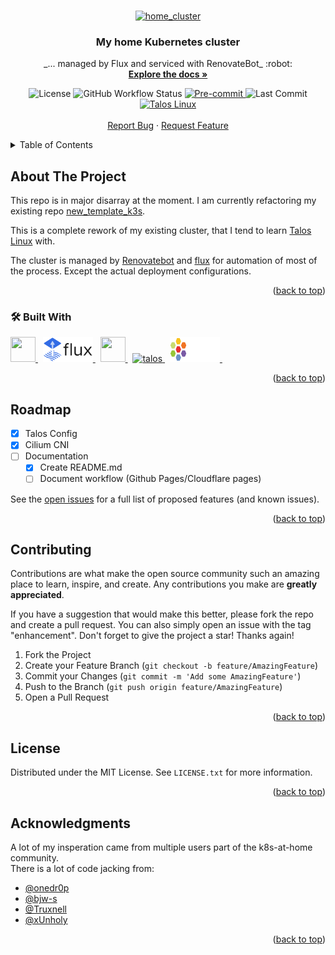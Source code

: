 <!-- markdownlint-disable MD041 -->
<!-- markdownlint-disable MD033 -->
<a name="readme-top"></a>

<!-- PROJECT LOGO -->
<br/>
<div align="center">
  <a href="https://github.com/snoopy82481/home_cluster">
    <img src="https://camo.githubusercontent.com/5b298bf6b0596795602bd771c5bddbb963e83e0f/68747470733a2f2f692e696d6775722e636f6d2f7031527a586a512e706e67" alt="home_cluster" width="144" height="144">
  </a>

<h3 align="center">My home Kubernetes cluster</h3>

  <p align="center">
    _... managed by Flux and serviced with RenovateBot_ :robot:
    <br/>
    <a href="https://github.com/snoopy82481/home_cluster"><strong>Explore the docs »</strong></a>
    <br/>
    <!-- PROJECT SHIELDS-->
    <div id="project_shields">
      <img src="https://img.shields.io/github/license/snoopy82481/home_cluster?style=for-the-badge" alt="License" />
      <img src="https://img.shields.io/github/workflow/status/snoopy82481/home_cluster/Schedule:%20Renovate?color=informational&label=%20&logo=renovatebot&style=for-the-badge" alt="GitHub Workflow Status" />
      <a href="https://github.com/pre-commit/pre-commit">
        <img src="https://img.shields.io/badge/pre--commit-enabled-blue?logo=pre-commit&logoColor=white&label&style=for-the-badge" alt="Pre-commit" />
      </a>
      <img src="https://img.shields.io/github/last-commit/snoopy82481/home_cluster/main?style=for-the-badge" alt="Last Commit" />
      <a href="https://www.talos.dev">
        <img src="https://img.shields.io/badge/OS-Talos-informational?style=for-the-badge" alt="Talos Linux" />
      </a>
    </div>
    <br/>
    <a href="https://github.com/snoopy82481/home_cluster/issues/new?template=bug-report.yaml">Report Bug</a>
    ·
    <a href="https://github.com/snoopy82481/home_cluster/issues/new?template=feature-request.yaml">Request Feature</a>
  </p>
</div>

<!-- TABLE OF CONTENTS -->
<details>
  <summary>Table of Contents</summary>
  <ol>
    <li>
      <a href="#about-the-project">About The Project</a>
      <ul>
        <li><a href="#built-with">Built With</a></li>
      </ul>
    </li>
    <!-- <li>
      <a href="#getting-started">Getting Started</a>
      <ul>
        <li><a href="#prerequisites">Prerequisites</a></li>
        <li><a href="#installation">Installation</a></li>
      </ul>
    </li>
    <li><a href="#usage">Usage</a></li> -->
    <li><a href="#roadmap">Roadmap</a></li>
    <li><a href="#contributing">Contributing</a></li>
    <li><a href="#license">License</a></li>
    <!-- <li><a href="#contact">Contact</a></li> -->
    <li><a href="#acknowledgments">Acknowledgments</a></li>
  </ol>
</details>

<!-- ABOUT THE PROJECT -->
## About The Project

This repo is in major disarray at the moment.  I am currently refactoring my existing repo [new_template_k3s][old_repo_url].

This is a complete rework of my existing cluster, that I tend to learn [Talos Linux](https://www.talos.dev) with.

The cluster is managed by [Renovatebot](https://www.whitesourcesoftware.com/free-developer-tools/renovate/) and [flux](https://toolkit.fluxcd.io/) for automation of most of the process. Except the actual deployment configurations.

<p align="right">(<a href="#readme-top">back to top</a>)</p>

### :hammer_and_wrench: Built With

<div id="built_with">
  <a href="https://kubernetes.io">
    <img src="https://cdn.jsdelivr.net/gh/devicons/devicon/icons/kubernetes/kubernetes-plain.svg" width="40" height="40" />
  </a>&nbsp;
  <a href="https://fluxcd.io">
    <img src="docs/src/images/flux-horizontal-color.svg" alt="flux" width="80" height="40" />
  </a>&nbsp;
  <a href="https://code.visualstudio.com">
    <img src="https://cdn.jsdelivr.net/gh/devicons/devicon/icons/vscode/vscode-original.svg" width="40" height="40" />
  </a>&nbsp;
  <a href="https://talos.dev">
    <img src="https://www.talos.dev/images/logo.svg" alt="talos" width="40" height="40" />
  </a>&nbsp;
  <a href="https://cilium.io">
    <img src="docs/src/images/cilium-logo-darkbg-horizontal-color.svg" alt="cilium" width="80" height="40" />
  </a>&nbsp;
</div>

<p align="right">(<a href="#readme-top">back to top</a>)</p>

<!-- GETTING STARTED -->
<!-- ## Getting Started

This is an example of how you may give instructions on setting up your project locally.
To get a local copy up and running follow these simple example steps.

### Prerequisites

This is an example of how to list things you need to use the software and how to install them.

* npm

  ```sh
  npm install npm@latest -g
  ```

### Installation

1. Get a free API Key at [https://example.com](https://example.com)
2. Clone the repo

   ```sh
   git clone https://github.com/snoopy82481/home_cluster.git
   ```

3. Install NPM packages

   ```sh
   npm install
   ```

4. Enter your API in `config.js`

   ```js
   const API_KEY = 'ENTER YOUR API';
   ```

<p align="right">(<a href="#readme-top">back to top</a>)</p> -->



<!-- USAGE EXAMPLES -->
<!-- ## Usage

Use this space to show useful examples of how a project can be used. Additional screenshots, code examples and demos work well in this space. You may also link to more resources.

_For more examples, please refer to the [Documentation](https://example.com)_

<p align="right">(<a href="#readme-top">back to top</a>)</p> -->



<!-- ROADMAP -->
## Roadmap

* [x] Talos Config
* [x] Cilium CNI
* [ ] Documentation
    * [x] Create README.md
    * [ ] Document workflow (Github Pages/Cloudflare pages)

See the [open issues](https://github.com/snoopy82481/home_cluster/issues) for a full list of proposed features (and known issues).

<p align="right">(<a href="#readme-top">back to top</a>)</p>



<!-- CONTRIBUTING -->
## Contributing

Contributions are what make the open source community such an amazing place to learn, inspire, and create. Any contributions you make are **greatly appreciated**.

If you have a suggestion that would make this better, please fork the repo and create a pull request. You can also simply open an issue with the tag "enhancement".
Don't forget to give the project a star! Thanks again!

1. Fork the Project
2. Create your Feature Branch (`git checkout -b feature/AmazingFeature`)
3. Commit your Changes (`git commit -m 'Add some AmazingFeature'`)
4. Push to the Branch (`git push origin feature/AmazingFeature`)
5. Open a Pull Request

<p align="right">(<a href="#readme-top">back to top</a>)</p>



<!-- LICENSE -->
## License

Distributed under the MIT License. See `LICENSE.txt` for more information.

<p align="right">(<a href="#readme-top">back to top</a>)</p>



<!-- CONTACT -->
<!-- ## Contact

Your Name - email@email_client.com

Project Link: [https://github.com/snoopy82481/home_cluster](https://github.com/snoopy82481/home_cluster)

<p align="right">(<a href="#readme-top">back to top</a>)</p> -->



<!-- ACKNOWLEDGMENTS -->
## Acknowledgments

A lot of my insperation came from multiple users part of the k8s-at-home community.<br/>
There is a lot of code jacking from:

* [@onedr0p](https://github.com/onedr0p)
* [@bjw-s](https://github.com/bjw-s)
* [@Truxnell](https://github.com/Truxnell)
* [@xUnholy](https://github.com/xUnholy)

<p align="right">(<a href="#readme-top">back to top</a>)</p>



<!-- MARKDOWN LINKS & IMAGES -->
[license-shield]: https://img.shields.io/github/license/snoopy82481/home_cluster?style=for-the-badge
[workflow-shield]: https://img.shields.io/github/workflow/status/snoopy82481/home_cluster/Schedule:%20Renovate?color=informational&label=%20&logo=renovatebot&style=for-the-badge
[pre-commit-shield]: https://img.shields.io/badge/pre--commit-enabled-blue?logo=pre-commit&logoColor=white&label&style=for-the-badge
[pre-comit-url]: https://github.com/pre-commit/pre-commit
[last-commit-shield]: https://img.shields.io/github/last-commit/snoopy82481/home_cluster/master?style=for-the-badge
[os-sheild]: https://img.shields.io/badge/OS-Talos-informational?style=for-the-badge
[os-url]: https://talos.dev
[old_repo_url]: https://github.com/snoopy82481/new_template_k3s
[kubernetes_shield]: https://img.shields.io/badge/kubernetes-4A4A55?style=for-the-badge&logo=kubernetes&logoColor=white
[kubernetes_url]: https://kubernetes.io
[renovatebot_shield]: https://img.shields.io/badge/Renovatebot-4A4A55?style=for-the-badge&logo=renovatebot&logoColor=white
[renovatebot_url]: https://www.whitesourcesoftware.com/free-developer-tools/renovate/
[flux_shield]: https://img.shields.io/badge/Flux-4A4A55?style=for-the-badge&logo=flux&logoColor=white
[flux_url]: https://fluxcd.io
[talos_shield]: https://img.shields.io/badge/Talos-4A4A55?style=for-the-badge
[talos_url]: https://www.talos.dev
